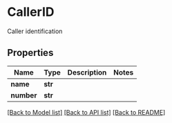 # CallerID

Caller identification
## Properties
Name | Type | Description | Notes
------------ | ------------- | ------------- | -------------
**name** | **str** |  | 
**number** | **str** |  | 

[[Back to Model list]](../README.md#documentation-for-models) [[Back to API list]](../README.md#documentation-for-api-endpoints) [[Back to README]](../README.md)


